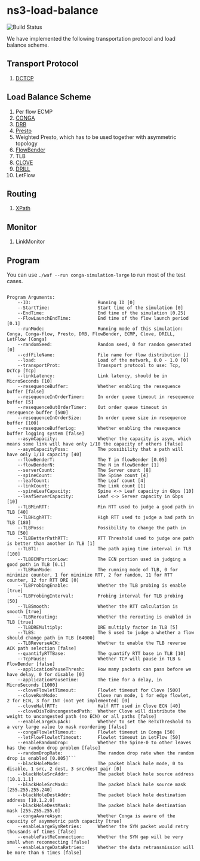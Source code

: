 ns3-load-balance
===
![Build Status](https://travis-ci.com/snowzjx/ns3-load-balance.svg?token=h9rZZxytGHrsS5Xgsb6n&branch=master)

We have implemented the following transportation protocol and load balance scheme.

Transport Protocol
---
1. [DCTCP](http://simula.stanford.edu/~alizade/Site/DCTCP_files/dctcp-final.pdf)

Load Balance Scheme
---
1. Per flow ECMP
2. [CONGA](https://people.csail.mit.edu/alizadeh/papers/conga-sigcomm14.pdf)
3. [DRB](http://conferences.sigcomm.org/co-next/2013/program/p49.pdf)
4. [Presto](http://pages.cs.wisc.edu/~akella/papers/presto-sigcomm15.pdf)
5. Weighted Presto, which has to be used together with asymmetric topology
6. [FlowBender](http://conferences2.sigcomm.org/co-next/2014/CoNEXT_papers/p149.pdf) 
7. TLB 
8. [CLOVE](https://www.cs.princeton.edu/~nkatta/papers/clove-hotnets16.pdf)
9. [DRILL](http://conferences.sigcomm.org/hotnets/2015/papers/ghorbani.pdf)
10. LetFlow

Routing 
---
1. [XPath](http://www.cse.ust.hk/~kaichen/papers/xpath-nsdi15.pdf)

Monitor
---
1. LinkMonitor


Program
--
You can use `./waf --run conga-simulation-large` to run most of the test cases.

```

Program Arguments:
    --ID:                         Running ID [0]
    --StartTime:                  Start time of the simulation [0]
    --EndTime:                    End time of the simulation [0.25]
    --FlowLaunchEndTime:          End time of the flow launch period [0.1]
    --runMode:                    Running mode of this simulation: Conga, Conga-flow, Presto, DRB, FlowBender, ECMP, Clove, DRILL, LetFlow [Conga]
    --randomSeed:                 Random seed, 0 for random generated [0]
    --cdfFileName:                File name for flow distribution []
    --load:                       Load of the network, 0.0 - 1.0 [0]
    --transportProt:              Transport protocol to use: Tcp, DcTcp [Tcp]
    --linkLatency:                Link latency, should be in MicroSeconds [10]
    --resequenceBuffer:           Whether enabling the resequence buffer [false]
    --resequenceInOrderTimer:     In order queue timeout in resequence buffer [5]
    --resequenceOutOrderTimer:    Out order queue timeout in resequence buffer [500]
    --resequenceInOrderSize:      In order queue size in resequence buffer [100]
    --resequenceBufferLog:        Whether enabling the resequence buffer logging system [false]
    --asymCapacity:               Whether the capacity is asym, which means some link will have only 1/10 the capacity of others [false]
    --asymCapacityPoss:           The possibility that a path will have only 1/10 capacity [40]
    --flowBenderT:                The T in flowBender [0.05]
    --flowBenderN:                The N in flowBender [1]
    --serverCount:                The Server count [8]
    --spineCount:                 The Spine count [4]
    --leafCount:                  The Leaf count [4]
    --linkCount:                  The Link count [1]
    --spineLeafCapacity:          Spine <-> Leaf capacity in Gbps [10]
    --leafServerCapacity:         Leaf <-> Server capacity in Gbps [10]
    --TLBMinRTT:                  Min RTT used to judge a good path in TLB [40]
    --TLBHighRTT:                 High RTT used to judge a bad path in TLB [180]
    --TLBPoss:                    Possibility to change the path in TLB [50]
    --TLBBetterPathRTT:           RTT Threshold used to judge one path is better than another in TLB [1]
    --TLBT1:                      The path aging time interval in TLB [100]
    --TLBECNPortionLow:           The ECN portion used in judging a good path in TLB [0.1]
    --TLBRunMode:                 The running mode of TLB, 0 for minimize counter, 1 for minimize RTT, 2 for random, 11 for RTT counter, 12 for RTT DRE [0]
    --TLBProbingEnable:           Whether the TLB probing is enable [true]
    --TLBProbingInterval:         Probing interval for TLB probing [50]
    --TLBSmooth:                  Whether the RTT calculation is smooth [true]
    --TLBRerouting:               Whether the rerouting is enabled in TLB [true]
    --TLBDREMultiply:             DRE multiply factor in TLB [5]
    --TLBS:                       The S used to judge a whether a flow should change path in TLB [64000]
    --TLBReverseACK:              Whether to enable the TLB reverse ACK path selection [false]
    --quantifyRTTBase:            The quantify RTT base in TLB [10]
    --TcpPause:                   Whether TCP will pause in TLB & FlowBender [false]
    --applicationPauseThresh:     How many packets can pass before we have delay, 0 for disable [0]
    --applicationPauseTime:       The time for a delay, in MicroSeconds [1000]
    --cloveFlowletTimeout:        Flowlet timeout for Clove [500]
    --cloveRunMode:               Clove run mode, 1 for edge flowlet, 2 for ECN, 3 for INT (not yet implemented) [0]
    --cloveHalfRTT:               Half RTT used in Clove ECN [40]
    --cloveDisToUncongestedPath:  Whether Clove will distribute the weight to uncongested path (no ECN) or all paths [false]
    --enableLargeDupAck:          Whether to set the ReTxThreshold to a very large value to mask reordering [false]
    --congaFlowletTimeout:        Flowlet timeout in Conga [50]
    --letFlowFlowletTimeout:      Flowlet timeout in LetFlow [50]
    --enableRandomDrop:           Whether the Spine-0 to other leaves has the random drop problem [false]
    --randomDropRate:             The random drop rate when the random drop is enabled [0.005]```
    --blackHoleMode:              The packet black hole mode, 0 to disable, 1 src, 2 dest, 3 src/dest pair [0]
    --blackHoleSrcAddr:           The packet black hole source address [10.1.1.1]
    --blackHoleSrcMask:           The packet black hole source mask [255.255.255.240]
    --blackHoleDestAddr:          The packet black hole destination address [10.1.2.0]
    --blackHoleDestMask:          The packet black hole destination mask [255.255.255.0]
    --congaAwareAsym:             Whether Conga is aware of the capacity of asymmetric path capacity [true]
    --enableLargeSynRetries:      Whether the SYN packet would retry thousands of times [false]
    --enableFastReConnection:     Whether the SYN gap will be very small when reconnecting [false]    
    --enableLargeDataRetries:     Whether the data retransmission will be more than 6 times [false]
